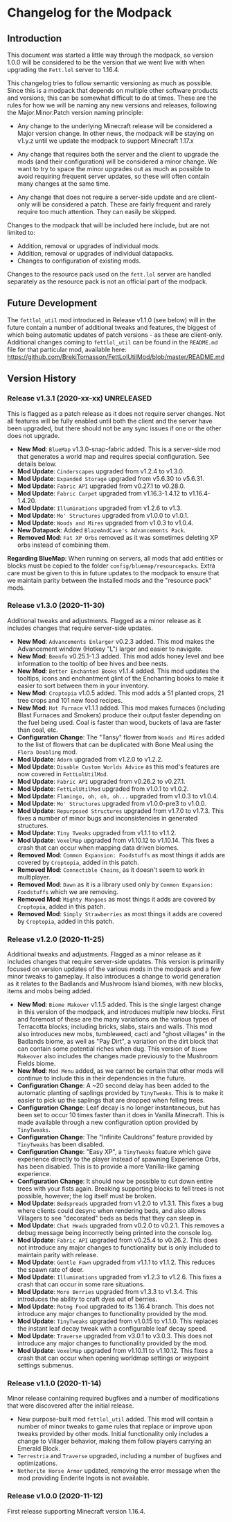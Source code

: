# Changelog for the Modpack

## Introduction

This document was started a little way through the modpack, so version 1.0.0 will be considered to be the version that we went live with when upgrading the `Fett.lol` server to 1.16.4. 

This changelog tries to follow semantic versioning as much as possible. Since this is a modpack that depends on multiple other software products and versions, this can be somewhat difficult to do at times. These are the rules for how we will be naming any new versions and releases, following the Major.Minor.Patch version naming principle:

- Any change to the underlying Minecraft release will be considered a Major version change. In other news, the modpack will be staying on v1.y.z until we update the modpack to support Minecraft 1.17.x

- Any change that requires both the server and the client to upgrade the mods (and their configuration) will be considered a minor change. We want to try to space the minor upgrades out as much as possible to avoid requiring frequent server updates, so these will often contain many changes at the same time.

- Any change that does not require a server-side update and are client-only will be considered a patch. These are fairly frequent and rarely require too much attention. They can easily be skipped.

Changes to the modpack that will be included here include, but are not limited to:

- Addition, removal or upgrades of individual mods.
- Addition, removal or upgrades of individual datapacks.
- Changes to configuration of existing mods.

Changes to the resource pack used on the `fett.lol` server are handled separately as the resource pack is not an official part of the modpack.

## Future Development

The `fettlol_util` mod introduced in Release v1.1.0 (see below) will in the future contain a number of additional tweaks and features, the biggest of which being automatic updates of patch versions - as these are client-only. Additional changes coming to `fettlol_util` can be found in the `README.md` file for that particular mod, available here: https://github.com/BrekiTomasson/FettLolUtilMod/blob/master/README.md

## Version History

### Release v1.3.1 (2020-xx-xx) UNRELEASED

This is flagged as a patch release as it does not require server changes. Not all features will be fully enabled until both the client and the server have been upgraded, but there should not be any sync issues if one or the other does not upgrade.

- **New Mod**: `BlueMap` v1.3.0-snap-fabric added. This is a server-side mod that generates a world map and requires special configuration. See details below.
- **Mod Update**: `Cinderscapes` upgraded from v1.2.4 to v1.3.0.
- **Mod Update**: `Expanded Storage` upgraded from v5.6.30 to v5.6.31.
- **Mod Update**: `Fabric API` upgraded from v0.27.1 to v0.28.0.
- **Mod Update**: `Fabric Carpet` upgraded from v1.16.3-1.4.12 to v1.16.4-1.4.20.
- **Mod Update**: `Illuminations` upgraded from v1.2.6 to v1.3.
- **Mod Update**: `Mo' Structures` upgraded from v1.0.0 to v1.0.1.
- **Mod Update**: `Woods and Mires` upgraded from v1.0.3 to v1.0.4.
- **New Datapack**: Added `BlazeAndCave's Advancements Pack`.
- **Removed Mod**: `Fat XP Orbs` removed as it was sometimes deleting XP orbs instead of combining them.

**Regarding BlueMap**: When running on servers, all mods that add entities or blocks must be copied to the folder `config/bluemap/resourcepacks`. Extra care must be given to this in future updates to the modpack to ensure that we maintain parity between the installed mods and the "resource pack" mods.

### Release v1.3.0 (2020-11-30)

Additional tweaks and adjustments. Flagged as a minor release as it includes changes that require server-side updates. 

- **New Mod**: `Advancements Enlarger` v0.2.3 added. This mod makes the Advancement window (Hotkey "L") larger and easier to navigate.
- **New Mod**: `Beenfo` v0.25.1-1.3 added. This mod adds honey level and bee information to the tooltip of bee hives and bee nests.
- **New Mod**: `Better Enchanted Books` v1.1.4 added. This mod updates the tooltips, icons and enchantment glint of the Enchanting books to make it easier to sort between them in your inventory.
- **New Mod**: `Croptopia` v1.0.5 added. This mod adds a 51 planted crops, 21 tree crops and 101 new food recipes.
- **New Mod**: `Hot Furnace` v1.1.1 added. This mod makes furnaces (including Blast Furnaces and Smokers) produce their output faster depending on the fuel being used. Coal is faster than wood, buckets of lava are faster than coal, etc.
- **Configuration Change**: The "Tansy" flower from `Woods and Mires` added to the list of flowers that can be duplicated with Bone Meal using the `Flora Doubling` mod.
- **Mod Update**: `Adorn` upgraded from v1.2.0 to v1.2.2.
- **Mod Update**: `Disable Custom Worlds Advice` as this mod's features are now covered in `FettLolUtilMod`.
- **Mod Update**: `Fabric API` upgraded from v0.26.2 to v0.27.1.
- **Mod Update**: `FettLolUtilMod` upgraded from v1.0.1 to v1.0.2.
- **Mod Update**: `Flamingo, oh, oh, oh...` upgraded from v1.0.3 to v1.0.4.
- **Mod Update**: `Mo' Structures` upgraded from v1.0.0-pre3 to v1.0.0.
- **Mod Update**: `Repurposed Structures` upgraded from v1.7.0 to v1.7.3. This fixes a number of minor bugs and inconsistencies in generated structures.
- **Mod Update**: `Tiny Tweaks` upgraded from v1.1.1 to v1.1.2.
- **Mod Update**: `VoxelMap` upgraded from v1.10.12 to v1.10.14. This fixes a crash that can occur when mapping data driven biomes.
- **Removed Mod**: `Common Expansion: Foodstuffs` as most things it adds are covered by `Croptopia`, added in this patch.
- **Removed Mod**: `Connectible Chains`, as it doesn't seem to work in multiplayer.
- **Removed Mod**: `Dawn` as it is a library used only by `Common Expansion: Foodstuffs` which we are removing.
- **Removed Mod**: `Mighty Mangoes` as most things it adds are covered by `Croptopia`, added in this patch.
- **Removed Mod**: `Simply Strawberries` as most things it adds are covered by `Croptopia`, added in this patch.


### Release v1.2.0 (2020-11-25)

Additional tweaks and adjustments. Flagged as a minor release as it includes changes that require server-side updates. This version is primarilly focused on version updates of the various mods in the modpack and a few minor tweaks to gameplay. It also introduces a change to world generation as it relates to the Badlands and Mushroom Island biomes, with new blocks, items and mobs being added.

- **New Mod**: `Biome Makover` v1.1.5 added. This is the single largest change in this version of the modpack, and introduces multiple new blocks. First and foremost of these are the many variations on the various types of Terracotta blocks; including bricks, slabs, stairs and walls. This mod also introduces new mobs, tumbleweed, cacti and "ghost villages" in the Badlands biome, as well as "Pay Dirt", a variation on the dirt block that can contain some potential riches when dug. This version of `Biome Makeover` also includes the changes made previously to the Mushroom Fields biome.
- **New Mod**: `Mod Menu` added, as we cannot be certain that other mods will continue to include this in their dependencies in the future.
- **Configuration Change**: A ~20 second delay has been added to the automatic planting of saplings provided by `TinyTweaks`. This is to make it easier to pick up the saplings that are dropped when felling trees.
- **Configuration Change**: Leaf decay is no longer instantaneous, but has been set to occur 10 times faster than it does in Vanilla Minecraft. This is made available through a new configuration option provided by `TinyTweaks`.
- **Configuration Change**: The "Infinite Cauldrons" feature provided by `TinyTweaks` has been disabled.
- **Configuration Change**: "Easy XP", a `TinyTweaks` feature which gave experience directly to the player instead of spawning Experience Orbs, has been disabled. This is to provide a more Vanilla-like gaming experience.
- **Configuration Change**: It should now be possible to cut down entire trees with your fists again. Breaking supporting blocks to fell trees is not possible, however; the log itself must be broken.
- **Mod Update**: `Bedspreads` upgraded from v1.2.0 to v1.3.1. This fixes a bug where clients could desync when rendering beds, and also allows Villagers to see "decorated" beds as beds that they can sleep in.
- **Mod Update**: `Chat Heads` upgraded from v0.2.0 to v0.2.1. This removes a debug message being incorrectly being printed into the console log.
- **Mod Update**: `Fabric API` upgraded from v0.25.4 to v0.26.2. This does not introduce any major changes to functionality but is only included to maintain parity with release.
- **Mod Update**: `Gentle Fawn` upgraded from v1.1.1 to v1.1.2. This reduces the spawn rate of deer.
- **Mod Update**: `Illuminations` upgraded from v1.2.3 to v1.2.6. This fixes a crash that can occur in some rare situations.
- **Mod Update**: `More Berries` upgraded from v1.3.3 to v1.3.4. This introduces the ability to craft dyes out of berries.
- **Mod Update**: `Rotmg Food` upgraded to its 1.16.4 branch. This does not introduce any major changes to functionality provided by the mod.
- **Mod Update**: `TinyTweaks` upgraded from v1.0.15 to v1.1.0. This replaces the instant leaf decay tweak with a configurable leaf decay speed.
- **Mod Update**: `Traverse` upgraded from v3.0.1 to v3.0.3. This does not introduce any major changes to functionality provided by the mod.
- **Mod Update**: `VoxelMap` upgraded from v1.10.11 to v1.10.12. This fixes a crash that can occur when opening worldmap settings or waypoint settings submenus.

### Release v1.1.0 (2020-11-14)

Minor release containing required bugfixes and a number of modifications that were discovered after the initial release.

- New purpose-built mod `fettlol_util` added. This mod will contain a number of minor tweaks to game rules that replace or improve upon tweaks provided by other mods. Initial functionality only includes a change to Villager behavior, making them follow players carrying an Emerald Block.
- `Terrestria` and `Traverse` upgraded, including a number of bugfixes and optimizations.
- `Netherite Horse Armor` updated, removing the error message when the mod providing Enderite Ingots is not available.

### Release v1.0.0 (2020-11-12)

First release supporting Minecraft version 1.16.4.
